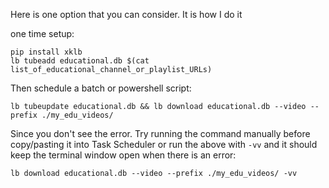 Here is one option that you can consider. It is how I do it

one time setup:

    pip install xklb
    lb tubeadd educational.db $(cat list_of_educational_channel_or_playlist_URLs)

Then schedule a batch or powershell script:

    lb tubeupdate educational.db && lb download educational.db --video --prefix ./my_edu_videos/

Since you don't see the error. Try running the command manually before copy/pasting it into Task Scheduler or run the above with `-vv` and it should keep the terminal window open when there is an error:

    lb download educational.db --video --prefix ./my_edu_videos/ -vv

